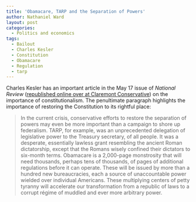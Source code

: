 ```yaml
---
title: 'Obamacare, TARP and the Separation of Powers'
author: Nathaniel Ward
layout: post
categories:
  - Politics and economics
tags:
  - Bailout
  - Charles Kesler
  - Constitution
  - Obamacare
  - Regulation
  - tarp
---
```

Charles Kesler has an important article in the May 17 issue of *National Review* ([republished online over at Claremont Conservative][1]) on the importance of constitutionalism. The penultimate paragraph highlights the importance of restoring the Constitution to its rightful place:

> In the current crisis, conservative efforts to restore the separation of powers may even be more important than a campaign to shore up federalism. TARP, for example, was an unprecedented delegation of legislative power to the Treasury secretary, of all people. It was a desperate, essentially lawless grant resembling the ancient Roman dictatorship, except that the Romans wisely confined their dictators to six-month terms. Obamacare is a 2,000-page monstrosity that will need thousands, perhaps tens of thousands, of pages of additional regulations before it can operate. These will be issued by more than a hundred new bureaucracies, each a source of unaccountable power wielded over individual Americans. These multiplying centers of petty tyranny will accelerate our transformation from a republic of laws to a corrupt régime of muddled and ever more arbitrary power.

 [1]: http://www.claremontconservative.com/2010/05/professor-keslers-cover-story-for.html